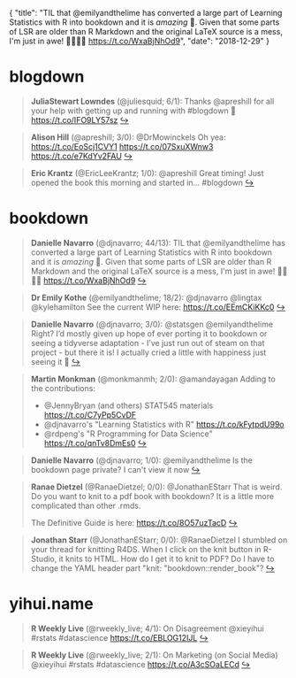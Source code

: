 {
  "title": "TIL that @emilyandthelime has converted a large part of Learning Statistics with R into bookdown and it is *amazing* 🤩. Given that some parts of LSR are older than R Markdown and the original LaTeX source is a mess, I'm just in awe! 🥳🎈🎂💃 https://t.co/WxaBjNhOd9",
  "date": "2018-12-29"
}

# blogdown

> **JuliaStewart Lowndes** (@juliesquid; 6/1): Thanks @apreshill for all your help with getting up and running with #blogdown 🤩 https://t.co/IFO9LY57sz  [&#8618;](https://twitter.com/xieyihui/status/1078757328973787136)

<!-- -->


> **Alison Hill** (@apreshill; 3/0): @DrMowinckels Oh yea: https://t.co/EoScj1CVY1
> https://t.co/07SxuXWnw3
> https://t.co/e7KdYv2FAU  [&#8618;](https://twitter.com/xieyihui/status/1078680260726509568)

<!-- -->


> **Eric Krantz** (@EricLeeKrantz; 1/0): @apreshill Great timing! Just opened the book this morning and started in... #blogdown  [&#8618;](https://twitter.com/xieyihui/status/1078726375555719171)

<!-- -->


# bookdown

> **Danielle Navarro** (@djnavarro; 44/13): TIL that @emilyandthelime has converted a large part of Learning Statistics with R into bookdown and it is *amazing* 🤩. Given that some parts of LSR are older than R Markdown and the original LaTeX source is a mess, I'm just in awe! 🥳🎈🎂💃 https://t.co/WxaBjNhOd9  [&#8618;](https://twitter.com/xieyihui/status/1078576607407689728)

<!-- -->


> **Dr Emily Kothe** (@emilyandthelime; 18/2): @djnavarro @lingtax @kylehamilton See the current WIP here: https://t.co/EEmCKiKKc0  [&#8618;](https://twitter.com/xieyihui/status/1078567922933485568)

<!-- -->


> **Danielle Navarro** (@djnavarro; 3/0): @statsgen @emilyandthelime Right? I’d mostly given up hope of ever porting it to bookdown or seeing a tidyverse adaptation - I’ve just run out of steam on that project - but there it is! I actually cried a little with happiness just seeing it 🙂  [&#8618;](https://twitter.com/xieyihui/status/1078732784590512128)

<!-- -->


> **Martin Monkman** (@monkmanmh; 2/0): @amandayagan Adding to the contributions: 
> - @JennyBryan (and others) STAT545 materials https://t.co/C7yPp5CvDF
> - @djnavarro's "Learning Statistics with R"  https://t.co/kFytpdU99o
> - @rdpeng's "R Programming for Data Science" https://t.co/qnTv8DmEs0  [&#8618;](https://twitter.com/xieyihui/status/1078841049089359872)

<!-- -->


> **Danielle Navarro** (@djnavarro; 1/0): @emilyandthelime Is the bookdown page private? I can't view it now  [&#8618;](https://twitter.com/xieyihui/status/1078837234923495425)

<!-- -->


> **Ranae Dietzel** (@RanaeDietzel; 0/0): @JonathanEStarr That is weird. Do you want to knit to a pdf book with bookdown? It is a little more complicated than other .rmds. 
> >
> The Definitive Guide is here: https://t.co/8O57uzTacD  [&#8618;](https://twitter.com/xieyihui/status/1078698008848596995)

<!-- -->


> **Jonathan Starr** (@JonathanEStarr; 0/0): @RanaeDietzel I stumbled on your thread for knitting R4DS.  When I click on the knit button in R-Studio, it knits to HTML.  How do I get it to knit to PDF?  Do I have to change the YAML header part "knit: "bookdown::render_book"?  [&#8618;](https://twitter.com/xieyihui/status/1078691351024283649)

<!-- -->


# yihui.name

> **R Weekly Live** (@rweekly_live; 4/1): On Disagreement @xieyihui #rstats #datascience https://t.co/EBLOG12IJL  [&#8618;](https://twitter.com/xieyihui/status/1078531022889709568)

<!-- -->


> **R Weekly Live** (@rweekly_live; 2/1): On Marketing (on Social Media) @xieyihui #rstats #datascience https://t.co/A3cSOaLECd  [&#8618;](https://twitter.com/xieyihui/status/1078531022344470528)

<!-- -->


